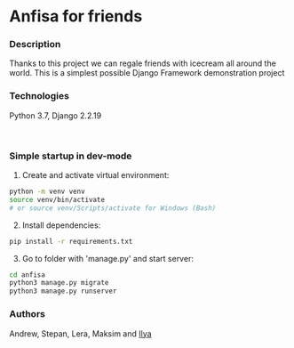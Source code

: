 # Anfisa for friends
### Description
Thanks to this project we can regale friends with icecream all around the world.
This is a simplest possible Django Framework demonstration project

### Technologies
Python 3.7, Django 2.2.19

<br> 

### Simple startup in dev-mode
1) Create and activate virtual environment:
```bash
python -m venv venv
source venv/bin/activate
# or source venv/Scripts/activate for Windows (Bash)
``` 

2) Install dependencies:
```bash
pip install -r requirements.txt
```

3) Go to folder with 'manage.py' and start server:
```bash
cd anfisa
python3 manage.py migrate
python3 manage.py runserver
```
### Authors
Andrew, Stepan, Lera, Maksim and [Ilya](https://github.com/IlyaBoyur)
